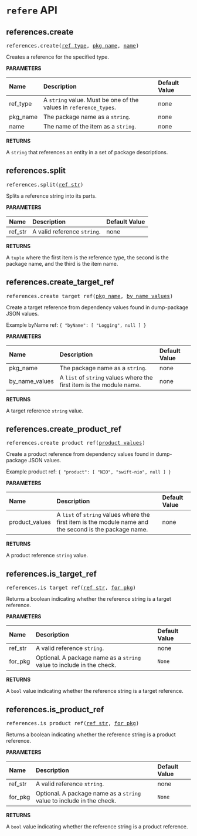 <!-- Generated with Stardoc, Do Not Edit! -->
# `refere` API


<a id="#references.create"></a>

## references.create

<pre>
references.create(<a href="#references.create-ref_type">ref_type</a>, <a href="#references.create-pkg_name">pkg_name</a>, <a href="#references.create-name">name</a>)
</pre>

Creates a reference for the specified type.

**PARAMETERS**


| Name  | Description | Default Value |
| :------------- | :------------- | :------------- |
| <a id="references.create-ref_type"></a>ref_type |  A <code>string</code> value. Must be one of the values in <code>reference_types</code>.   |  none |
| <a id="references.create-pkg_name"></a>pkg_name |  The package name as a <code>string</code>.   |  none |
| <a id="references.create-name"></a>name |  The name of the item as a <code>string</code>.   |  none |

**RETURNS**

A `string` that references an entity in a set of package descriptions.


<a id="#references.split"></a>

## references.split

<pre>
references.split(<a href="#references.split-ref_str">ref_str</a>)
</pre>

Splits a reference string into its parts.

**PARAMETERS**


| Name  | Description | Default Value |
| :------------- | :------------- | :------------- |
| <a id="references.split-ref_str"></a>ref_str |  A valid reference <code>string</code>.   |  none |

**RETURNS**

A `tuple` where the first item is the reference type, the second is
  the package name, and the third is the item name.


<a id="#references.create_target_ref"></a>

## references.create_target_ref

<pre>
references.create_target_ref(<a href="#references.create_target_ref-pkg_name">pkg_name</a>, <a href="#references.create_target_ref-by_name_values">by_name_values</a>)
</pre>

Create a target reference from dependency values found in dump-package JSON values.

Example byName ref:
`{ "byName": [ "Logging", null ] }`


**PARAMETERS**


| Name  | Description | Default Value |
| :------------- | :------------- | :------------- |
| <a id="references.create_target_ref-pkg_name"></a>pkg_name |  The package name as a <code>string</code>.   |  none |
| <a id="references.create_target_ref-by_name_values"></a>by_name_values |  A <code>list</code> of <code>string</code> values where the first item is the module name.   |  none |

**RETURNS**

A target reference `string` value.


<a id="#references.create_product_ref"></a>

## references.create_product_ref

<pre>
references.create_product_ref(<a href="#references.create_product_ref-product_values">product_values</a>)
</pre>

Create a product reference from dependency values found in dump-package JSON values.

Example product ref:
`{ "product": [ "NIO", "swift-nio", null ] }`


**PARAMETERS**


| Name  | Description | Default Value |
| :------------- | :------------- | :------------- |
| <a id="references.create_product_ref-product_values"></a>product_values |  A <code>list</code> of <code>string</code> values where the first item is the module name and the second is the package name.   |  none |

**RETURNS**

A product reference `string` value.


<a id="#references.is_target_ref"></a>

## references.is_target_ref

<pre>
references.is_target_ref(<a href="#references.is_target_ref-ref_str">ref_str</a>, <a href="#references.is_target_ref-for_pkg">for_pkg</a>)
</pre>

Returns a boolean indicating whether the reference string is a target reference.

**PARAMETERS**


| Name  | Description | Default Value |
| :------------- | :------------- | :------------- |
| <a id="references.is_target_ref-ref_str"></a>ref_str |  A valid reference <code>string</code>.   |  none |
| <a id="references.is_target_ref-for_pkg"></a>for_pkg |  Optional. A package name as a <code>string</code> value to include in the check.   |  <code>None</code> |

**RETURNS**

A `bool` value indicating whether the reference string is a target
  reference.


<a id="#references.is_product_ref"></a>

## references.is_product_ref

<pre>
references.is_product_ref(<a href="#references.is_product_ref-ref_str">ref_str</a>, <a href="#references.is_product_ref-for_pkg">for_pkg</a>)
</pre>

Returns a boolean indicating whether the reference string is a product reference.

**PARAMETERS**


| Name  | Description | Default Value |
| :------------- | :------------- | :------------- |
| <a id="references.is_product_ref-ref_str"></a>ref_str |  A valid reference <code>string</code>.   |  none |
| <a id="references.is_product_ref-for_pkg"></a>for_pkg |  Optional. A package name as a <code>string</code> value to include in the check.   |  <code>None</code> |

**RETURNS**

A `bool` value indicating whether the reference string is a product
  reference.


